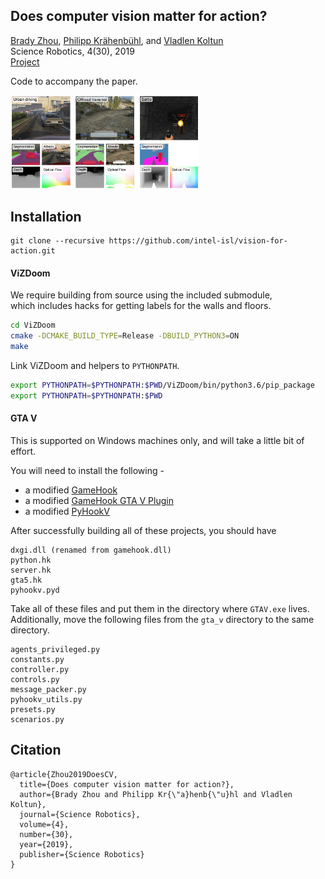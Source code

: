 ## Does computer vision matter for action?

[Brady Zhou](http://www.bradyzhou.com), [Philipp Krähenbühl](http://www.philkr.net), and [Vladlen Koltun](http://www.vladlen.info)  
Science Robotics, 4(30), 2019  
[Project](http://www.bradyzhou.com/visionforaction/)

Code to accompany the paper.  

<img src="logo.jpg" style="width: 300px;"/>

## Installation

```
git clone --recursive https://github.com/intel-isl/vision-for-action.git
```

#### ViZDoom

We require building from source using the included submodule,  
which includes hacks for getting labels for the walls and floors.

```bash
cd ViZDoom
cmake -DCMAKE_BUILD_TYPE=Release -DBUILD_PYTHON3=ON
make
```

Link ViZDoom and helpers to `PYTHONPATH`.

```bash
export PYTHONPATH=$PYTHONPATH:$PWD/ViZDoom/bin/python3.6/pip_package
export PYTHONPATH=$PYTHONPATH:$PWD
```

#### GTA V

This is supported on Windows machines only, and will take a little bit of effort.

You will need to install the following -

- a modified [GameHook](https://github.com/bradyz/gamehook)
- a modified [GameHook GTA V Plugin](https://github.com/bradyz/gamehook_gtav)
- a modified [PyHookV](https://github.com/bradyz/pyhookv)

After successfully building all of these projects, you should have

```
dxgi.dll (renamed from gamehook.dll)
python.hk
server.hk
gta5.hk
pyhookv.pyd
```

Take all of these files and put them in the directory where `GTAV.exe` lives.  
Additionally, move the following files from the `gta_v` directory to the same directory.

```
agents_privileged.py
constants.py
controller.py
controls.py
message_packer.py
pyhookv_utils.py
presets.py
scenarios.py
```

## Citation

```
@article{Zhou2019DoesCV,
  title={Does computer vision matter for action?},
  author={Brady Zhou and Philipp Kr{\"a}henb{\"u}hl and Vladlen Koltun},
  journal={Science Robotics},
  volume={4},
  number={30},
  year={2019},
  publisher={Science Robotics}
}
```
